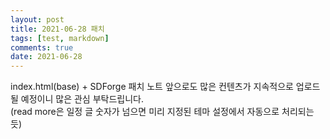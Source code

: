```yaml
---
layout: post
title: 2021-06-28 패치
tags: [test, markdown]
comments: true
date: 2021-06-28
---
```


index.html(base) + SDForge 패치 노트 앞으로도 많은 컨텐츠가 지속적으로 업로드될 예정이니 많은 관심 부탁드립니다.  
(read more은 일정 글 숫자가 넘으면 미리 지정된 테마 설정에서 자동으로 처리되는 듯)